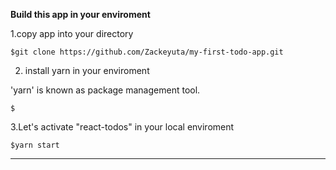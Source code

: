 __Build this app in your enviroment__

1.copy app into your directory

    $git clone https://github.com/Zackeyuta/my-first-todo-app.git

2. install yarn in your enviroment

'yarn' is known as package management tool.

    $

3.Let's activate "react-todos" in your local enviroment

    $yarn start
    
***
